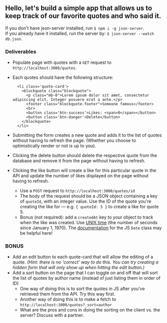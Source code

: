 ## Hello, let's build a simple app that allows us to keep track of our favorite quotes and who said it.  

If you don't have json-server installed, run `$ npm i -g json-server`.  
If you already have it installed, run the server by: `$ json-server --watch db.json`.

### Deliverables
* Populate page with quotes with a `GET` request to `http://localhost:3000/quotes`.

* Each quotes should have the following structure:
  ```
    <li class='quote-card'>
      <blockquote class="blockquote">
        <p class="mb-0">Lorem ipsum dolor sit amet, consectetur adipiscing elit. Integer posuere erat a ante.</p>
        <footer class="blockquote-footer">Someone famous</footer>
        <br>
        <button class='btn-success'>Likes: <span>0</span></button>
        <button class='btn-danger'>Delete</button>
      </blockquote>
    </li>
  ```
* Submitting the form creates a new quote and adds it to the list of quotes without having to refresh the page. (Whether you choose to optimistically render or not is up to you).
* Clicking the delete button should delete the respective quote from the database and remove it from the page without having to refresh.
* Clicking the like button will create a like for this particular quote in the API and update the number of likes displayed on the page without having to refresh. 
  * Use a `POST` request to `http://localhost:3000/quotes/id`
  * The body of the request should be a JSON object containing a key of `quoteId`, with an integer value. Use the ID of the quote you're creating the like for — e.g. `{ quoteId: 5 }` to create a like for quote 5.
  * Bonus (not required): add a `createdAt` key to your object to track when the like was created. Use [UNIX time](https://en.wikipedia.org/wiki/Unix_time) (the number of seconds since January 1, 1970). The [documentation](https://developer.mozilla.org/en-US/docs/Web/JavaScript/Reference/Global_Objects/Date) for the JS `Date` class may be helpful here!

### BONUS
* Add an edit button to each quote-card that will allow the editing of a quote. _(Hint: there is no 'correct' way to do this. You can try creating a hidden form that will only show up when hitting the edit button.)_
* Add a sort button on the page that I can toggle on and off that will sort the list of quotes by author name (instead of just listing them in order of ID)
  * One way of doing this is to sort the quotes in JS after you've retrieved them from the API. Try this way first.
  * Another way of doing this is to make a fetch to `http://localhost:3000/quotes?_sort=author`
  * What are the pros and cons in doing the sorting on the client vs. the server? Discuss with a partner.
